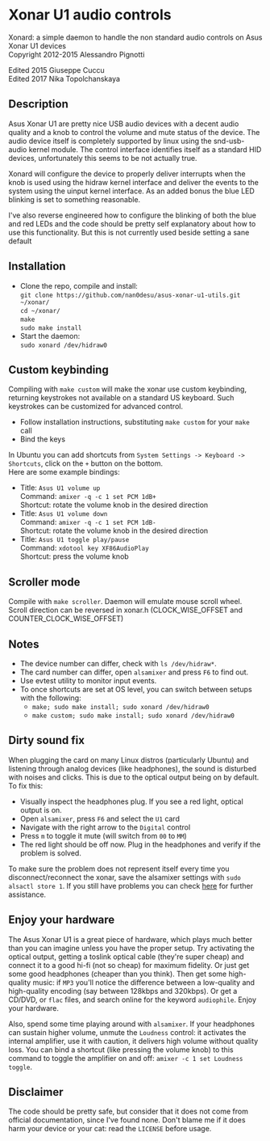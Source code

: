 # Xonar U1 audio controls

Xonard: a simple daemon to handle the non standard audio controls on Asus Xonar U1 devices  
Copyright 2012-2015 Alessandro Pignotti  

Edited 2015 Giuseppe Cuccu  
Edited 2017 Nika Topolchanskaya  

## Description

Asus Xonar U1 are pretty nice USB audio devices with a decent audio quality and a knob to control the volume and mute status of the device. The audio device itself is completely supported by linux using the snd-usb-audio kernel module. The control interface identifies itself as a standard HID devices, unfortunately this seems to be not actually true.

Xonard will configure the device to properly deliver interrupts when the knob is used using the hidraw kernel interface and deliver the events to the system using the uinput kernel interface. As an added bonus the blue LED blinking is set to something reasonable.

I've also reverse engineered how to configure the blinking of both the blue and red LEDs and the code should be pretty self explanatory about how to use this functionality. But this is not currently used beside setting a sane default

## Installation

- Clone the repo, compile and install:  
    `git clone https://github.com/nan0desu/asus-xonar-u1-utils.git ~/xonar/`  
    `cd ~/xonar/`  
    `make`  
    `sudo make install`
- Start the daemon:  
    `sudo xonard /dev/hidraw0`  

## Custom keybinding

Compiling with `make custom` will make the xonar use custom keybinding, returning keystrokes not available on a standard US keyboard. Such keystrokes can be customized for advanced control.
- Follow installation instructions, substituting `make custom` for your `make` call
- Bind the keys

In Ubuntu you can add shortcuts from `System Settings -> Keyboard -> Shortcuts`, click on the `+` button on the bottom.  
Here are some example bindings:
- Title: `Asus U1 volume up`  
    Command: `amixer -q -c 1 set PCM 1dB+`  
    Shortcut: rotate the volume knob in the desired direction
- Title: `Asus U1 volume down`  
    Command: `amixer -q -c 1 set PCM 1dB-`  
    Shortcut: rotate the volume knob in the desired direction
- Title: `Asus U1 toggle play/pause`  
    Command: `xdotool key XF86AudioPlay`  
    Shortcut: press the volume knob

## Scroller mode

Compile with `make scroller`. Daemon will emulate mouse scroll wheel. Scroll direction can be reversed in xonar.h (CLOCK_WISE_OFFSET and COUNTER_CLOCK_WISE_OFFSET)

## Notes
- The device number can differ, check with `ls /dev/hidraw*`.
- The card number can differ, open `alsamixer` and press `F6` to find out.
- Use evtest utility to monitor input events.
- To once shortcuts are set at OS level, you can switch between setups with the following:
    - `make; sudo make install; sudo xonard /dev/hidraw0`
    - `make custom; sudo make install; sudo xonard /dev/hidraw0`

## Dirty sound fix

When plugging the card on many Linux distros (particularly Ubuntu) and listening through analog devices (like headphones), the sound is disturbed with noises and clicks. This is due to the optical output being on by default. To fix this:
- Visually inspect the headphones plug. If you see a red light, optical output is on.
- Open `alsamixer`, press `F6` and select the `U1` card
- Navigate with the right arrow to the `Digital` control
- Press `m` to toggle it mute (will switch from `00` to `MM`)
- The red light should be off now. Plug in the headphones and verify if the problem is solved.

To make sure the problem does not represent itself every time you disconnect/reconnect the xonar, save the alsamixer settings with `sudo alsactl store 1`. If you still have problems you can check [here](http://ubuntuforums.org/showthread.php?t=1652691) for further assistance.

## Enjoy your hardware

The Asus Xonar U1 is a great piece of hardware, which plays much better than you can imagine unless you have the proper setup. Try activating the optical output, getting a toslink optical cable (they're super cheap) and connect it to a good hi-fi (not so cheap) for maximum fidelity. Or just get some good headphones (cheaper than you think). Then get some high-quality music: if `MP3` you'll notice the difference between a low-quality and high-quality encoding (say between 128kbps and 320kbps). Or get a CD/DVD, or `flac` files, and search online for the keyword `audiophile`. Enjoy your hardware.

Also, spend some time playing around with `alsamixer`. If your headphones can sustain higher volume, unmute the `Loudness` control: it activates the internal amplifier, use it with caution, it delivers high volume without quality loss.
You can bind a shortcut (like pressing the volume knob) to this command to toggle the amplifier on and off: `amixer -c 1 set Loudness toggle`.


## Disclaimer

The code should be pretty safe, but consider that it does not come from official documentation, since I've found none. Don't blame me if it does harm your device or your cat: read the `LICENSE` before usage.
